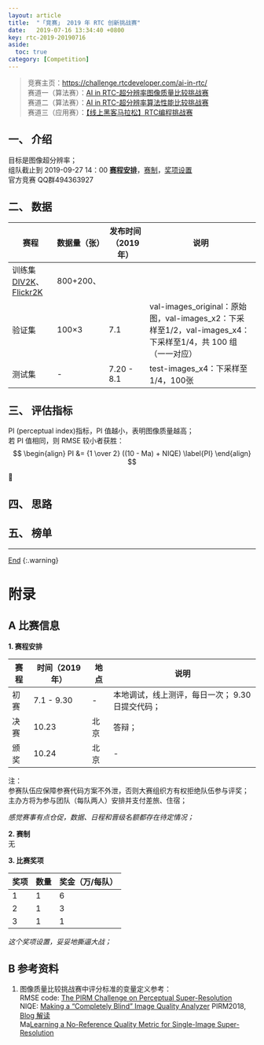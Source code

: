 ```yaml
---
layout: article
title:  "「竞赛」 2019 年 RTC 创新挑战赛"
date:   2019-07-16 13:34:40 +0800
key: rtc-2019-20190716
aside:
  toc: true
category: [Competition]
---
```

<span id='head'></span>
>竞赛主页：<https://challenge.rtcdeveloper.com/ai-in-rtc/>    
赛道一（算法赛）：[AI in RTC-超分辨率图像质量比较挑战赛](https://www.pkbigdata.com/common/cmpt/AI%20in%20RTC-%E8%B6%85%E5%88%86%E8%BE%A8%E7%8E%87%E5%9B%BE%E5%83%8F%E8%B4%A8%E9%87%8F%E6%AF%94%E8%BE%83%E6%8C%91%E6%88%98%E8%B5%9B_%E7%AB%9E%E8%B5%9B%E4%BF%A1%E6%81%AF.html)    
赛道二（算法赛）：[AI in RTC-超分辨率算法性能比较挑战赛](https://www.dcjingsai.com/common/cmpt/AI%20in%20RTC-%E8%B6%85%E5%88%86%E8%BE%A8%E7%8E%87%E7%AE%97%E6%B3%95%E6%80%A7%E8%83%BD%E6%AF%94%E8%BE%83%E6%8C%91%E6%88%98%E8%B5%9B_%E7%AB%9E%E8%B5%9B%E4%BF%A1%E6%81%AF.html)     
赛道三（应用赛）：[【线上黑客马拉松】RTC编程挑战赛](https://www.huodongxing.com/event/8500759008100)    


<!--more-->

## 一、 介绍
目标是图像超分辨率；      
组队截止到 2019-09-27 14：00 [**赛程安排**](#schedule)，[赛制](#rule)，[奖项设置](#awards)    
官方竞赛 QQ群494363927    

## 二、 数据

| 赛程 | 数据量（张） | 发布时间（2019年） | 说明 |   
| --- | --- | --- | --- |
| 训练集[DIV2K](https://data.vision.ee.ethz.ch/cvl/DIV2K/)、[Flickr2K](http://cv.snu.ac.kr/research/EDSR/Flickr2K.tar) | 800+200、 |  |  |
| 验证集 | 100×3 | 7.1 | val-images_original：原始图，val-images_x2：下采样至1/2，val-images_x4：下采样至1/4，共 100 组（一一对应） |
| 测试集 | - | 7.20 - 8.1 | test-images_x4：下采样至1/4，100张 |  




## 三、 评估指标
PI (perceptual index)指标，PI 值越小，表明图像质量越高；   
若 PI 值相同，则 RMSE 较小者获胜：    
$$
\begin{align}   
PI &= {1 \over 2} ((10 - Ma) + NIQE) \label{PI}
\end{align}
$$

:ghost:    

## 四、 思路    


## 五、 榜单




-------------------  
[End](#head)
{:.warning}  


# 附录
## A 比赛信息  
<span id="schedule">**1. 赛程安排**</span>    

| 赛程 | 时间（2019年） | 地点 | 说明 |  
| --- | --- | --- |  --- |  
| 初赛 | 7.1 - 9.30 | - | 本地调试，线上测评，每日一次； 9.30 日提交代码； |  
| 决赛 | 10.23 | 北京 | 答辩； |     
| 颁奖 | 10.24 | 北京 | - |     

注：   
参赛队伍应保障参赛代码方案不外泄，否则大赛组织方有权拒绝队伍参与评奖；     
主办方将为参与团队（每队两人）安排并支付差旅、住宿；    

*感觉赛事有点仓促，数据、日程和晋级名额都存在待定情况；*


<span id="rule">**2. 赛制**</span>  
无      

<span id="awards">**3. 比赛奖项**</span>  

| 奖项 | 数量 | 奖金（万/每队） |
| --- | --- | --- |
| 1 | 1 | 6 |
| 2 | 1 | 3 |
| 3 | 1 | 1 |

*这个奖项设置，妥妥地撕逼大战；*    

## B 参考资料
1. 图像质量比较挑战赛中评分标准的变量定义参考：    
RMSE code: [The PIRM Challenge on Perceptual Super-Resolution](https://github.com/roimehrez/PIRM2018)    
NIQE: [Making a “Completely Blind” Image Quality Analyzer](http://live.ece.utexas.edu/research/Quality/niqe_spl.pdf) PIRM2018, [Blog 解读](https://blog.csdn.net/mazhitong1020/article/details/80415758)   
Ma[Learning a No-Reference Quality Metric for Single-Image Super-Resolution](https://sites.google.com/site/chaoma99/sr-metric)    
